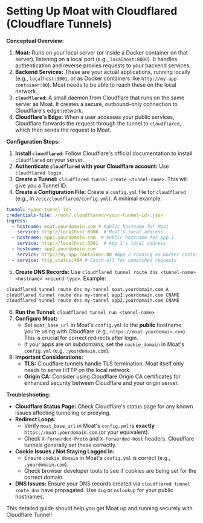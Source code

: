 # Setting Up Moat with Cloudflared (Cloudflare Tunnels)

**Conceptual Overview:**

1.  **Moat:** Runs on your local server (or inside a Docker container on that server), listening on a local port (e.g., `localhost:8000`). It handles authentication and reverse proxies requests to your backend services.
2.  **Backend Services:** These are your actual applications, running locally (e.g., `localhost:3001`, or as Docker containers like `http://my-app-container:80`). Moat needs to be able to reach these on the local network.
3.  **`cloudflared`:** A small daemon from Cloudflare that runs on the same server as Moat. It creates a secure, outbound-only connection to Cloudflare's edge network.
4.  **Cloudflare's Edge:** When a user accesses your public services, Cloudflare forwards the request through the tunnel to `cloudflared`, which then sends the request to Moat.

**Configuration Steps:**

1.  **Install `cloudflared`:** Follow Cloudflare's official documentation to install `cloudflared` on your server.
2.  **Authenticate `cloudflared` with your Cloudflare account:** Use `cloudflared login`.
3.  **Create a Tunnel:** `cloudflared tunnel create <tunnel-name>`. This will give you a Tunnel ID.
4.  **Create a Configuration File:** Create a `config.yml` file for `cloudflared` (e.g., in `/etc/cloudflared/config.yml`). A minimal example:

```yaml
tunnel: <your-tunnel-id>
credentials-file: /root/.cloudflared/<your-tunnel-id>.json
ingress:
  - hostname: moat.yourdomain.com # Public hostname for Moat
    service: http://localhost:8000  # Moat's local address
  - hostname: app1.yourdomain.com  # Public hostname for App 1
    service: http://localhost:3001  # App 1's local address
  - hostname: app2.yourdomain.com
    service: http://my-app-container:80 #App 2 running as Docker container
  - service: http_status:404 # Catch-all for unmatched requests
```

5.  **Create DNS Records:** Use `cloudflared tunnel route dns <tunnel-name> <hostname> <record-type>`. Example:

```bash
cloudflared tunnel route dns my-tunnel moat.yourdomain.com A
cloudflared tunnel route dns my-tunnel app1.yourdomain.com CNAME
cloudflared tunnel route dns my-tunnel app2.yourdomain.com CNAME
```

6.  **Run the Tunnel:** `cloudflared tunnel run <tunnel-name>`
7.  **Configure Moat:**
    *   Set `moat_base_url` in Moat's `config.yml` to the **public** hostname you're using with Cloudflare (e.g., `https://moat.yourdomain.com`).  This is crucial for correct redirects after login.
    *   If your apps are on subdomains, set the `cookie_domain` in Moat's `config.yml` (e.g. `.yourdomain.com`).
8.  **Important Considerations:**
    *   **TLS:** Cloudflare tunnels handle TLS termination.  Moat itself only needs to serve HTTP on the local network.
    *   **Origin CA:** Consider using Cloudflare Origin CA certificates for enhanced security between Cloudflare and your origin server.

**Troubleshooting:**

*   **Cloudflare Status Page:** Check Cloudflare's status page for any known issues affecting tunneling or proxying.
*   **Redirect Loops:**
    *   Verify `moat_base_url` in Moat's `config.yml` is **exactly** `https://moat.yourdomain.com` (or your equivalent).
    *   Check `X-Forwarded-Proto` and `X-Forwarded-Host` headers. Cloudflare tunnels generally set these correctly.
*   **Cookie Issues / Not Staying Logged In:**
    *   Ensure `cookie_domain` in Moat's `config.yml` is correct (e.g., `.yourdomain.com`).
    *   Check browser developer tools to see if cookies are being set for the correct domain.
*   **DNS Issues:** Ensure your DNS records created via `cloudflared tunnel route dns` have propagated. Use `dig` or `nslookup` for your public hostnames.

This detailed guide should help you get Moat up and running securely with Cloudflare Tunnel!